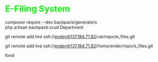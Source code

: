 <h1 style="color: #00FF00">E-Filing System</h1>


composer require --dev backpack/generators <br />
php artisan backpack:crud Department


git remote add live ssh://ender@137.184.71.82/var/repo/e_files.git

git remote add live ssh://ender@137.184.71.82/home/ender/repo/e_files.git

food
